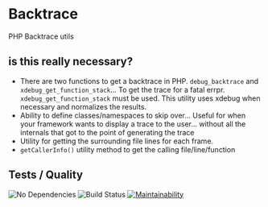 # Backtrace
PHP Backtrace utils

## is this really necessary?
* There are two functions to get a backtrace in PHP.  `debug_backtrace` and `xdebug_get_function_stack`...  To get the trace for a fatal errpr. `xdebug_get_function_stack` must be used.
This utility uses xdebug when necessary and normalizes the results.
* Ability to define classes/namespaces to skip over...  Useful for when your framework wants to display a trace to the user... without all the internals that got to the point of generating the trace
* Utility for getting the surrounding file lines for each frame.
* `getCallerInfo()` utility method to get the calling file/line/function

## Tests / Quality

![No Dependencies](https://img.shields.io/badge/dependencies-none-333333.svg)
![Build Status](https://img.shields.io/github/actions/workflow/status/bkdotcom/Backtrace/phpunit.yml.svg?logo=github)
[![Maintainability](https://img.shields.io/codeclimate/maintainability/bkdotcom/Backtrace.svg?logo=codeclimate)](https://codeclimate.com/github/bkdotcom/Backtrace)
